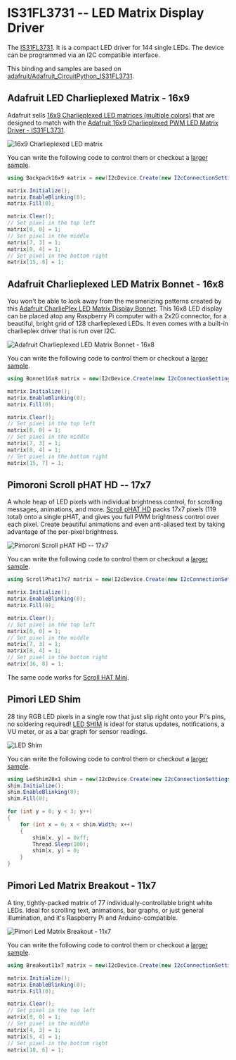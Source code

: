 # IS31FL3731 -- LED Matrix Display Driver

The [IS31FL3731](https://cdn-learn.adafruit.com/assets/assets/000/030/994/original/31FL3731.pdf). It is a compact LED driver for 144 single LEDs. The device can be programmed via an I2C compatible interface.

This binding and samples are based on [adafruit/Adafruit_CircuitPython_IS31FL3731](https://github.com/adafruit/Adafruit_CircuitPython_IS31FL3731).

## Adafruit LED Charlieplexed Matrix - 16x9

Adafruit sells [16x9 Charlieplexed LED matrices (multiple colors)](https://www.adafruit.com/product/2948) that are designed to match with the [Adafruit 16x9 Charlieplexed PWM LED Matrix Driver - IS31FL3731](https://www.adafruit.com/product/2946).

![16x9 Charlieplexed LED matrix](https://cdn-shop.adafruit.com/970x728/2948-05.jpg)

You can write the following code to control them or checkout a [larger sample](samples/Program.Matrix.cs).

```csharp
using Backpack16x9 matrix = new(I2cDevice.Create(new I2cConnectionSettings(busId: 1, Is31Fl3731.DefaultI2cAddress)));

matrix.Initialize();
matrix.EnableBlinking(0);
matrix.Fill(0);

matrix.Clear();
// Set pixel in the top left
matrix[0, 0] = 1;
// Set pixel in the middle
matrix[7, 3] = 1;
matrix[8, 4] = 1;
// Set pixel in the bottom right
matrix[15, 8] = 1;
```

## Adafruit Charlieplexed LED Matrix Bonnet - 16x8

You won't be able to look away from the mesmerizing patterns created by this [Adafruit CharliePlex LED Matrix Display Bonnet](https://www.adafruit.com/product/4122). This 16x8 LED display can be placed atop any Raspberry Pi computer with a 2x20 connector, for a beautiful, bright grid of 128 charlieplexed LEDs. It even comes with a built-in charlieplex driver that is run over I2C.

![Adafruit Charlieplexed LED Matrix Bonnet - 16x8](https://cdn-shop.adafruit.com/970x728/4122-00.jpg)

You can write the following code to control them or checkout a [larger sample](samples/Program.Matrix.cs).

```csharp
using Bonnet16x8 matrix = new(I2cDevice.Create(new I2cConnectionSettings(busId: 1, Is31Fl3731.DefaultI2cAddress)));

matrix.Initialize();
matrix.EnableBlinking(0);
matrix.Fill(0);

matrix.Clear();
// Set pixel in the top left
matrix[0, 0] = 1;
// Set pixel in the middle
matrix[7, 3] = 1;
matrix[8, 4] = 1;
// Set pixel in the bottom right
matrix[15, 7] = 1;
```

## Pimoroni Scroll pHAT HD -- 17x7

A whole heap of LED pixels with individual brightness control, for scrolling messages, animations, and more. [Scroll pHAT HD](https://shop.pimoroni.com/products/scroll-phat-hd) packs 17x7 pixels (119 total) onto a single pHAT, and gives you full PWM brightness control over each pixel. Create beautiful animations and even anti-aliased text by taking advantage of the per-pixel brightness.

![Pimoroni Scroll pHAT HD -- 17x7](https://cdn.shopify.com/s/files/1/0174/1800/products/scroll-phat-hd-colours-red_768x768.jpg?v=1519637267)

You can write the following code to control them or checkout a [larger sample](samples/Program.Matrix.cs).

```csharp
using ScrollPhat17x7 matrix = new(I2cDevice.Create(new I2cConnectionSettings(busId: 1, 0x61)));;

matrix.Initialize();
matrix.EnableBlinking(0);
matrix.Fill(0);

matrix.Clear();
// Set pixel in the top left
matrix[0, 0] = 1;
// Set pixel in the middle
matrix[7, 3] = 1;
matrix[8, 4] = 1;
// Set pixel in the bottom right
matrix[16, 8] = 1;
```

The same code works for [Scroll HAT Mini](https://shop.pimoroni.com/products/scroll-hat-mini).

## Pimori LED Shim

28 tiny RGB LED pixels in a single row that just slip right onto your Pi's pins, no soldering required! [LED SHIM](https://shop.pimoroni.com/products/led-shim) is ideal for status updates, notifications, a VU meter, or as a bar graph for sensor readings.

![LED Shim](https://cdn.shopify.com/s/files/1/0174/1800/products/led-shim-medium-4_1500x1500.jpg?v=1531660592)

You can write the following code to control them or checkout a [larger sample](samples/Program.LedShim28x1.cs).

```csharp
using LedShim28x1 shim = new(I2cDevice.Create(new I2cConnectionSettings(busId: 1, 0x75)));
shim.Initialize();
shim.EnableBlinking(0);
shim.Fill(0);

for (int y = 0; y < 3; y++)
{
    for (int x = 0; x < shim.Width; x++)
    {
        shim[x, y] = 0xff;
        Thread.Sleep(100);
        shim[x, y] = 0;
    }
}
```

## Pimori Led Matrix Breakout - 11x7

A tiny, tightly-packed matrix of 77 individually-controllable bright white LEDs. Ideal for scrolling text, animations, bar graphs, or just general illumination, and it's Raspberry Pi and Arduino-compatible.

![Pimori Led Matrix Breakout - 11x7](https://cdn.shopify.com/s/files/1/0174/1800/products/11x7_matrix_breakout_1_of_4_1500x1500.JPG)

You can write the following code to control them or checkout a [larger sample](samples/Program.Matrix.cs).

```csharp
using Breakout11x7 matrix = new(I2cDevice.Create(new I2cConnectionSettings(busId: 1, 0x75)));

matrix.Initialize();
matrix.EnableBlinking(0);
matrix.Fill(0);

matrix.Clear();
// Set pixel in the top left
matrix[0, 0] = 1;
// Set pixel in the middle
matrix[4, 3] = 1;
matrix[5, 4] = 1;
// Set pixel in the bottom right
matrix[10, 6] = 1;
```
